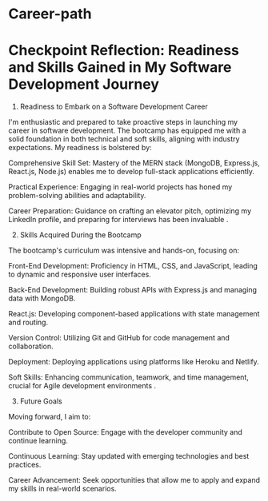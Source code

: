 # Career-path
# Checkpoint Reflection: Readiness and Skills Gained in My Software Development Journey

1. Readiness to Embark on a Software Development Career

I'm enthusiastic and prepared to take proactive steps in launching my career in software development. The bootcamp has equipped me with a solid foundation in both technical and soft skills, aligning with industry expectations. My readiness is bolstered by:

Comprehensive Skill Set: Mastery of the MERN stack (MongoDB, Express.js, React.js, Node.js) enables me to develop full-stack applications efficiently.

Practical Experience: Engaging in real-world projects has honed my problem-solving abilities and adaptability.

Career Preparation: Guidance on crafting an elevator pitch, optimizing my LinkedIn profile, and preparing for interviews has been invaluable .

2. Skills Acquired During the Bootcamp

The bootcamp's curriculum was intensive and hands-on, focusing on:

Front-End Development: Proficiency in HTML, CSS, and JavaScript, leading to dynamic and responsive user interfaces.

Back-End Development: Building robust APIs with Express.js and managing data with MongoDB.

React.js: Developing component-based applications with state management and routing.

Version Control: Utilizing Git and GitHub for code management and collaboration.

Deployment: Deploying applications using platforms like Heroku and Netlify.

Soft Skills: Enhancing communication, teamwork, and time management, crucial for Agile development environments .

3. Future Goals

Moving forward, I aim to:

Contribute to Open Source: Engage with the developer community and continue learning.

Continuous Learning: Stay updated with emerging technologies and best practices.

Career Advancement: Seek opportunities that allow me to apply and expand my skills in real-world scenarios.
